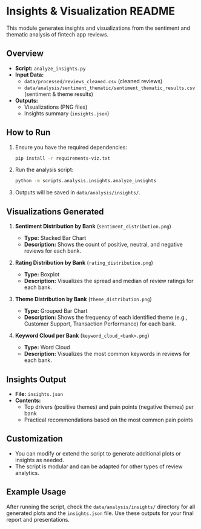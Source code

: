 # Insights & Visualization README

This module generates insights and visualizations from the sentiment and thematic analysis of fintech app reviews.

## Overview
- **Script:** `analyze_insights.py`
- **Input Data:**
  - `data/processed/reviews_cleaned.csv` (cleaned reviews)
  - `data/analysis/sentiment_thematic/sentiment_thematic_results.csv` (sentiment & theme results)
- **Outputs:**
  - Visualizations (PNG files)
  - Insights summary (`insights.json`)

## How to Run
1. Ensure you have the required dependencies:
   ```bash
   pip install -r requirements-viz.txt
   ```
2. Run the analysis script:
   ```bash
   python -m scripts.analysis.insights.analyze_insights
   ```
3. Outputs will be saved in `data/analysis/insights/`.

## Visualizations Generated
1. **Sentiment Distribution by Bank** (`sentiment_distribution.png`)
   - **Type:** Stacked Bar Chart
   - **Description:** Shows the count of positive, neutral, and negative reviews for each bank.

2. **Rating Distribution by Bank** (`rating_distribution.png`)
   - **Type:** Boxplot
   - **Description:** Visualizes the spread and median of review ratings for each bank.

3. **Theme Distribution by Bank** (`theme_distribution.png`)
   - **Type:** Grouped Bar Chart
   - **Description:** Shows the frequency of each identified theme (e.g., Customer Support, Transaction Performance) for each bank.

4. **Keyword Cloud per Bank** (`keyword_cloud_<bank>.png`)
   - **Type:** Word Cloud
   - **Description:** Visualizes the most common keywords in reviews for each bank.

## Insights Output
- **File:** `insights.json`
- **Contents:**
  - Top drivers (positive themes) and pain points (negative themes) per bank
  - Practical recommendations based on the most common pain points

## Customization
- You can modify or extend the script to generate additional plots or insights as needed.
- The script is modular and can be adapted for other types of review analytics.

## Example Usage
After running the script, check the `data/analysis/insights/` directory for all generated plots and the `insights.json` file. Use these outputs for your final report and presentations. 